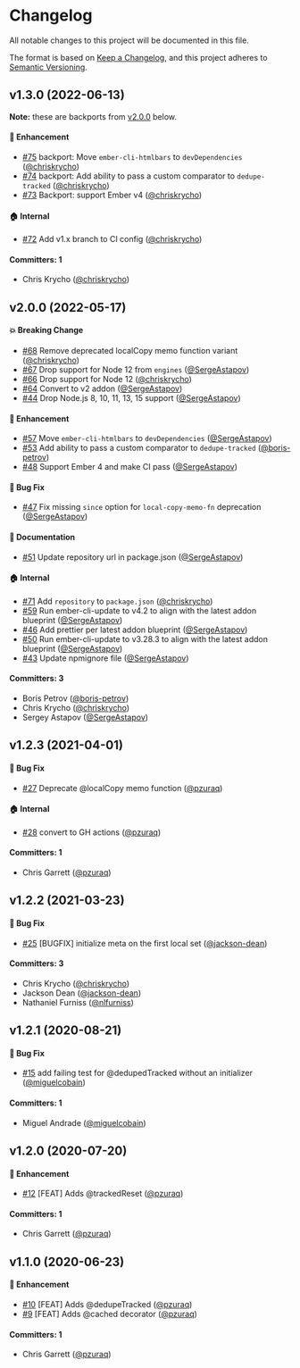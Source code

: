 # Changelog

All notable changes to this project will be documented in this file.

The format is based on [Keep a Changelog](https://keepachangelog.com/en/1.0.0/),
and this project adheres to [Semantic Versioning](https://semver.org/spec/v2.0.0.html).

## v1.3.0 (2022-06-13)

**Note:** these are backports from [v2.0.0](#v200-2022-05-17) below.

#### :rocket: Enhancement
* [#75](https://github.com/tracked-tools/tracked-toolbox/pull/75) backport: Move `ember-cli-htmlbars` to `devDependencies` ([@chriskrycho](https://github.com/chriskrycho))
* [#74](https://github.com/tracked-tools/tracked-toolbox/pull/74) backport: Add ability to pass a custom comparator to `dedupe-tracked` ([@chriskrycho](https://github.com/chriskrycho))
* [#73](https://github.com/tracked-tools/tracked-toolbox/pull/73) Backport: support Ember v4 ([@chriskrycho](https://github.com/chriskrycho))

#### :house: Internal
* [#72](https://github.com/tracked-tools/tracked-toolbox/pull/72) Add v1.x branch to CI config ([@chriskrycho](https://github.com/chriskrycho))

#### Committers: 1
- Chris Krycho ([@chriskrycho](https://github.com/chriskrycho))


## v2.0.0 (2022-05-17)

#### :boom: Breaking Change
* [#68](https://github.com/tracked-tools/tracked-toolbox/pull/68) Remove deprecated localCopy memo function variant ([@chriskrycho](https://github.com/chriskrycho))
* [#67](https://github.com/tracked-tools/tracked-toolbox/pull/67) Drop support for Node 12 from `engines` ([@SergeAstapov](https://github.com/SergeAstapov))
* [#66](https://github.com/tracked-tools/tracked-toolbox/pull/66) Drop support for Node 12 ([@chriskrycho](https://github.com/chriskrycho))
* [#64](https://github.com/tracked-tools/tracked-toolbox/pull/64) Convert to v2 addon ([@SergeAstapov](https://github.com/SergeAstapov))
* [#44](https://github.com/tracked-tools/tracked-toolbox/pull/44) Drop Node.js 8, 10, 11, 13, 15 support ([@SergeAstapov](https://github.com/SergeAstapov))

#### :rocket: Enhancement
* [#57](https://github.com/tracked-tools/tracked-toolbox/pull/57) Move `ember-cli-htmlbars` to `devDependencies` ([@SergeAstapov](https://github.com/SergeAstapov))
* [#53](https://github.com/tracked-tools/tracked-toolbox/pull/53) Add ability to pass a custom comparator to `dedupe-tracked` ([@boris-petrov](https://github.com/boris-petrov))
* [#48](https://github.com/tracked-tools/tracked-toolbox/pull/48) Support Ember 4 and make CI pass ([@SergeAstapov](https://github.com/SergeAstapov))

#### :bug: Bug Fix
* [#47](https://github.com/tracked-tools/tracked-toolbox/pull/47) Fix missing `since` option for `local-copy-memo-fn` deprecation ([@SergeAstapov](https://github.com/SergeAstapov))

#### :memo: Documentation
* [#51](https://github.com/tracked-tools/tracked-toolbox/pull/51) Update repository url in package.json ([@SergeAstapov](https://github.com/SergeAstapov))

#### :house: Internal
* [#71](https://github.com/tracked-tools/tracked-toolbox/pull/71) Add `repository` to `package.json` ([@chriskrycho](https://github.com/chriskrycho))
* [#59](https://github.com/tracked-tools/tracked-toolbox/pull/59) Run ember-cli-update to v4.2 to align with the latest addon blueprint ([@SergeAstapov](https://github.com/SergeAstapov))
* [#46](https://github.com/tracked-tools/tracked-toolbox/pull/46) Add prettier per latest addon blueprint ([@SergeAstapov](https://github.com/SergeAstapov))
* [#50](https://github.com/tracked-tools/tracked-toolbox/pull/50) Run ember-cli-update to v3.28.3 to align with the latest addon blueprint ([@SergeAstapov](https://github.com/SergeAstapov))
* [#43](https://github.com/tracked-tools/tracked-toolbox/pull/43) Update npmignore file ([@SergeAstapov](https://github.com/SergeAstapov))

#### Committers: 3
- Boris Petrov ([@boris-petrov](https://github.com/boris-petrov))
- Chris Krycho ([@chriskrycho](https://github.com/chriskrycho))
- Sergey Astapov ([@SergeAstapov](https://github.com/SergeAstapov))

## v1.2.3 (2021-04-01)

#### :bug: Bug Fix
* [#27](https://github.com/pzuraq/tracked-toolbox/pull/27) Deprecate @localCopy memo function ([@pzuraq](https://github.com/pzuraq))

#### :house: Internal
* [#28](https://github.com/pzuraq/tracked-toolbox/pull/28) convert to GH actions ([@pzuraq](https://github.com/pzuraq))

#### Committers: 1
- Chris Garrett ([@pzuraq](https://github.com/pzuraq))

## v1.2.2 (2021-03-23)

#### :bug: Bug Fix
* [#25](https://github.com/pzuraq/tracked-toolbox/pull/25) [BUGFIX] initialize meta on the first local set ([@jackson-dean](https://github.com/jackson-dean))

#### Committers: 3
- Chris Krycho ([@chriskrycho](https://github.com/chriskrycho))
- Jackson Dean ([@jackson-dean](https://github.com/jackson-dean))
- Nathaniel Furniss ([@nlfurniss](https://github.com/nlfurniss))

## v1.2.1 (2020-08-21)

#### :bug: Bug Fix
* [#15](https://github.com/pzuraq/tracked-toolbox/pull/15) add failing test for @dedupedTracked without an initializer ([@miguelcobain](https://github.com/miguelcobain))

#### Committers: 1
- Miguel Andrade ([@miguelcobain](https://github.com/miguelcobain))

## v1.2.0 (2020-07-20)

#### :rocket: Enhancement
* [#12](https://github.com/pzuraq/tracked-toolbox/pull/12) [FEAT] Adds @trackedReset ([@pzuraq](https://github.com/pzuraq))

#### Committers: 1
- Chris Garrett ([@pzuraq](https://github.com/pzuraq))

## v1.1.0 (2020-06-23)

#### :rocket: Enhancement
* [#10](https://github.com/pzuraq/tracked-toolbox/pull/10) [FEAT] Adds @dedupeTracked ([@pzuraq](https://github.com/pzuraq))
* [#9](https://github.com/pzuraq/tracked-toolbox/pull/9) [FEAT] Adds @cached decorator ([@pzuraq](https://github.com/pzuraq))

#### Committers: 1
- Chris Garrett ([@pzuraq](https://github.com/pzuraq))


